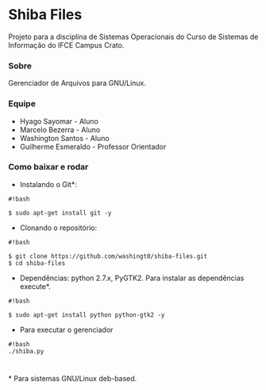 # Shiba Files #

Projeto para a disciplina de Sistemas Operacionais do Curso de Sistemas de Informação do IFCE Campus Crato. 

### Sobre ###

Gerenciador de Arquivos para GNU/Linux.

### Equipe ###

* Hyago Sayomar - Aluno
* Marcelo Bezerra - Aluno
* Washington Santos - Aluno
* Guilherme Esmeraldo - Professor Orientador

### Como baixar e rodar ###
* Instalando o Git*:
```
#!bash

$ sudo apt-get install git -y
```
* Clonando o repositório:

```
#!bash

$ git clone https://github.com/washingt0/shiba-files.git
$ cd shiba-files
```

* Dependências: python 2.7.x, PyGTK2. Para instalar as dependências execute*.

```
#!bash

$ sudo apt-get install python python-gtk2 -y
```
* Para executar o gerenciador 
```
#!bash
./shiba.py
```

#
# 

\* Para sistemas GNU/Linux deb-based.